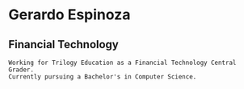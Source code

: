 # Gerardo Espinoza

## Financial Technology
```
Working for Trilogy Education as a Financial Technology Central Grader.
Currently pursuing a Bachelor's in Computer Science.
```


